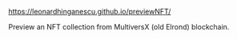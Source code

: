 https://leonardhinganescu.github.io/previewNFT/

Preview an NFT collection from MultiversX (old Elrond) blockchain.
